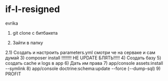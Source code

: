 # if-I-resigned
evrika

1) git clone с битбакета

2) Зайти в папку

2.1) Создать и настроить parameters.yml смотри че на серваке и сам думай
3) composer install !!!!!!!! НЕ UPDATE БЛЯТЬ!!!!!
4) Создать базу 
5) создать cache и logs в app
6) Дать им права
7) app/console assets:install --symlink
8) app/console doctrine:schema:update --force (--dump-sql)
9) PROFIT
